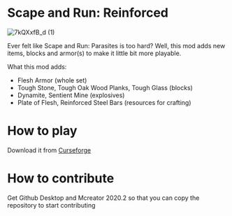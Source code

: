 # Scape and Run: Reinforced

![7kQXxfB_d (1)](https://github.com/user-attachments/assets/9d43fb89-d222-4d44-b707-1142876070ae)

Ever felt like Scape and Run: Parasites is too hard? Well, this mod adds new items, blocks and armor(s) to make it little bit more playable.

What this mod adds:

* Flesh Armor (whole set)
* Tough Stone, Tough Oak Wood Planks, Tough Glass (blocks)
* Dynamite, Sentient Mine (explosives)
* Plate of Flesh, Reinforced Steel Bars (resources for crafting)

# How to play

Download it from [Curseforge](https://www.curseforge.com/minecraft/mc-mods/srpr)

# How to contribute

Get Github Desktop and Mcreator 2020.2 so that you can copy the repository to start contributing
